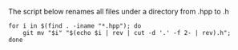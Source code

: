 The script below renames all files under a directory from .hpp to .h
```
for i in $(find . -iname "*.hpp"); do
    git mv "$i" "$(echo $i | rev | cut -d '.' -f 2- | rev).h";
done
```
